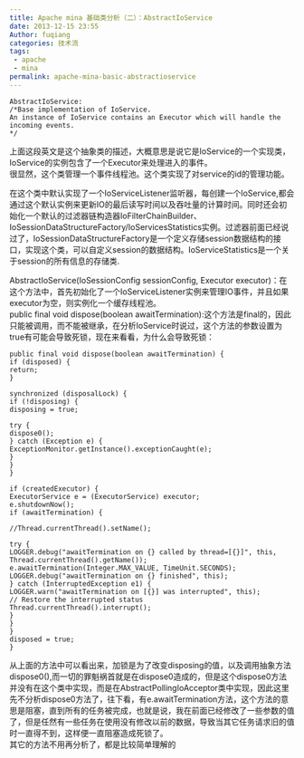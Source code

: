 ```yaml
---
title: Apache mina 基础类分析（二）：AbstractIoService
date: 2013-12-15 23:55
Author: fuqiang
categories: 技术流
tags:
 - apache
 - mina
permalink: apache-mina-basic-abstractioservice
---
```


    AbstractIoService:
    /*Base implementation of IoService.
    An instance of IoService contains an Executor which will handle the incoming events.
    */

上面这段英文是这个抽象类的描述，大概意思是说它是IoService的一个实现类，IoService的实例包含了一个Executor来处理进入的事件。  
很显然，这个类管理一个事件线程池。这个类实现了对service的id的管理功能。  

在这个类中默认实现了一个IoServiceListener监听器，每创建一个IoService,都会通过这个默认实例来更新IO的最后读写时间以及吞吐量的计算时间。同时还会初始化一个默认的过滤器链构造器IoFilterChainBuilder、IoSessionDataStructureFactory/IoServicesStatistics实例。过滤器前面已经说过了，IoSessionDataStructureFactory是一个定义存储session数据结构的接口，实现这个类，可以自定义session的数据结构。IoServiceStatistics是一个关于session的所有信息的存储类.

AbstractIoService(IoSessionConfig sessionConfig, Executor
executor)：在这个方法中，首先初始化了一个IoServiceListener实例来管理IO事件，并且如果executor为空，则实例化一个缓存线程池。  
public final void dispose(boolean
awaitTermination):这个方法是final的，因此只能被调用，而不能被继承，在分析IoService时说过，这个方法的参数设置为true有可能会导致死锁，现在来看看，为什么会导致死锁：

    public final void dispose(boolean awaitTermination) {
    if (disposed) {
    return;
    }
    
    synchronized (disposalLock) {
    if (!disposing) {
    disposing = true;
    
    try {
    dispose0();
    } catch (Exception e) {
    ExceptionMonitor.getInstance().exceptionCaught(e);
    }
    }
    }
    
    if (createdExecutor) {
    ExecutorService e = (ExecutorService) executor;
    e.shutdownNow();
    if (awaitTermination) {
    
    //Thread.currentThread().setName();
    
    try {
    LOGGER.debug("awaitTermination on {} called by thread=[{}]", this, Thread.currentThread().getName());
    e.awaitTermination(Integer.MAX_VALUE, TimeUnit.SECONDS);
    LOGGER.debug("awaitTermination on {} finished", this);
    } catch (InterruptedException e1) {
    LOGGER.warn("awaitTermination on [{}] was interrupted", this);
    // Restore the interrupted status
    Thread.currentThread().interrupt();
    }
    }
    }
    disposed = true;
    }

从上面的方法中可以看出来，加锁是为了改变disposing的值，以及调用抽象方法dispose0(),而一切的罪魁祸首就是在dispose0造成的，但是这个dispose0方法并没有在这个类中实现，而是在AbstractPollingIoAcceptor类中实现，因此这里先不分析dispose0方法了，往下看，有e.awaitTermination方法，这个方法的意思是阻塞，直到所有的任务被完成，也就是说，我在前面已经修改了一些参数的值了，但是任然有一些任务在使用没有修改以前的数据，导致当其它任务请求旧的值时一直得不到，这样便一直阻塞造成死锁了。  
其它的方法不用再分析了，都是比较简单理解的

